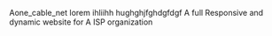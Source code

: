 Aone_cable_net lorem ihliihh hughghjfghdgfdgf
A full Responsive and dynamic website for A ISP organization
